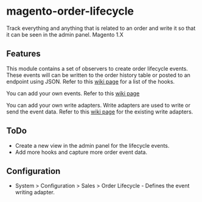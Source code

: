 # magento-order-lifecycle
Track everything and anything that is related to an order and write it so that it can be seen in the admin panel. Magento 1.X

## Features
This module contains a set of observers to create order lifecycle events. These events will can be written to the order history table or posted to an endpoint using JSON. Refer to this [wiki page](https://github.com/degdigital/magento-order-lifecycle/wiki/Hook-List) for a list of the hooks. 

You can add your own events. Refer to this [wiki page](https://github.com/degdigital/magento-order-lifecycle/wiki/Adding-a-New-Event) 

You can add your own write adapters. Write adapters are used to write or send the event data. Refer to this [wiki page](https://github.com/degdigital/magento-order-lifecycle/wiki/Lifecycle-Write-Adapters) for the existing write adapters.

## ToDo
* Create a new view in the admin panel for the lifecycle events. 
* Add more hooks and capture more order event data.

## Configuration
* System > Configuration > Sales > Order Lifecycle - Defines the event writing adapter.

